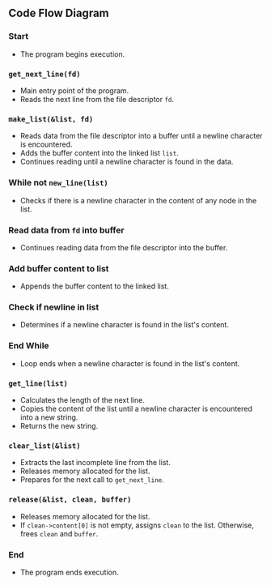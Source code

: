 ## Code Flow Diagram

### Start
- The program begins execution.

### `get_next_line(fd)`
- Main entry point of the program.
- Reads the next line from the file descriptor `fd`.

### `make_list(&list, fd)`
- Reads data from the file descriptor into a buffer until a newline character is encountered.
- Adds the buffer content into the linked list `list`.
- Continues reading until a newline character is found in the data.

### While not `new_line(list)`
- Checks if there is a newline character in the content of any node in the list.

### Read data from `fd` into buffer
- Continues reading data from the file descriptor into the buffer.

### Add buffer content to list
- Appends the buffer content to the linked list.

### Check if newline in list
- Determines if a newline character is found in the list's content.

### End While
- Loop ends when a newline character is found in the list's content.

### `get_line(list)`
- Calculates the length of the next line.
- Copies the content of the list until a newline character is encountered into a new string.
- Returns the new string.

### `clear_list(&list)`
- Extracts the last incomplete line from the list.
- Releases memory allocated for the list.
- Prepares for the next call to `get_next_line`.

### `release(&list, clean, buffer)`
- Releases memory allocated for the list.
- If `clean->content[0]` is not empty, assigns `clean` to the list. Otherwise, frees `clean` and `buffer`.

### End
- The program ends execution.
